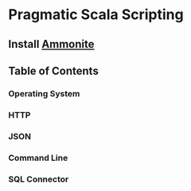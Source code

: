 # Pragmatic Scala Scripting

## Install [Ammonite](http://ammonite.io/)

## Table of Contents
### Operating System
### HTTP
### JSON
### Command Line
### SQL Connector
